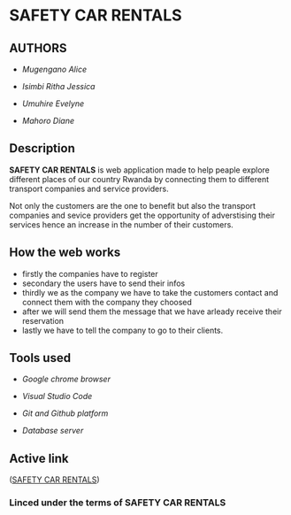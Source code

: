 # __SAFETY CAR RENTALS__

## AUTHORS

- *Mugengano Alice*

- *Isimbi Ritha Jessica*

- *Umuhire Evelyne*

- *Mahoro Diane*

## Description

__SAFETY CAR RENTALS__ is web application made to help peaple explore different places of our country Rwanda by connecting them to different transport companies and service providers.

Not only the customers are the one to benefit but also the transport companies and sevice providers get the opportunity of adverstising their services hence an increase in the number of 
their customers.

## How the web works

- firstly the companies have to register
- secondary the users have to send their infos 
- thirdly we as the company we have to take the customers contact and connect them with the company they choosed
- after we will send them the message that we have arleady receive their reservation
- lastly we have to tell the company to go to their clients.

## Tools used

- *Google chrome browser*

- *Visual Studio Code*

- *Git and Github platform*

- *Database server*

## Active link

([SAFETY CAR RENTALS]())

### Linced under the terms of SAFETY CAR RENTALS


